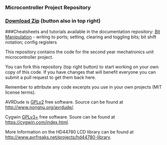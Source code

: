 ###  Microcontroller Project Repository

### [Download Zip](https://github.com/rmhowie/mcp/archive/master.zip) (button also in top right)

###Cheatsheets and tutorials available in the documentation repository: 
[Bit Manipulation](https://github.com/rmhowie/mcp_docs/blob/master/bit_manipulation.md) - writing to ports; setting, clearing and toggling bits; bit shift notation; config registers

This repository contains the code for the second year mechatronics unit microcontroller project.

You can fork this repository (top right button) to start working on your own copy of this code.
If you have changes that will benefit everyone you can submit a pull request to get them back here.

Remember to attribute any code excerpts you use in your own projects (MIT license terms).

AVRDude is [GPLv2](http://www.gnu.org/licenses/old-licenses/gpl-2.0.en.html) free software. Source can be found at http://www.nongnu.org/avrdude/.

Cygwin [GPLv3+](http://www.gnu.org/licenses/gpl-3.0.en.html) free software. Soure can be found at https://cygwin.com/index.html.

More Information on the HD44780 LCD library can be found at http://www.avrfreaks.net/projects/hd44780-library.
